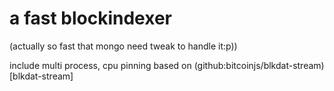 # a fast blockindexer 
(actually so fast that mongo need tweak to handle it:p))

include multi process, cpu pinning based on (github:bitcoinjs/blkdat-stream)[blkdat-stream]





